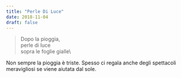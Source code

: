 ```yaml
---
title: "Perle Di Luce"
date: 2018-11-04
draft: false
---
```

>Dopo la pioggia,\
>perle di luce\
>sopra le foglie gialle\
<!--more-->

Non sempre la pioggia è triste. Spesso ci regala anche degli spettacoli meravigliosi se viene aiutata dal sole.
